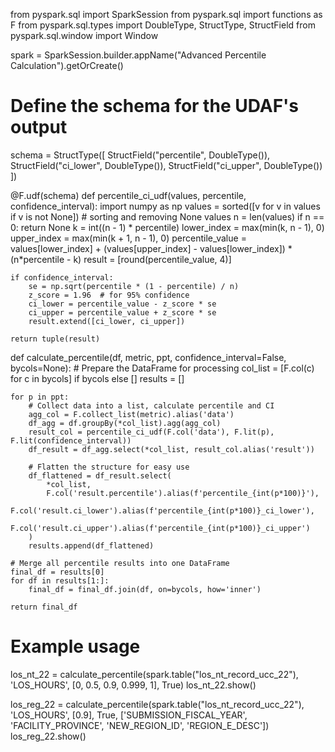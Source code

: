 from pyspark.sql import SparkSession
from pyspark.sql import functions as F
from pyspark.sql.types import DoubleType, StructType, StructField
from pyspark.sql.window import Window

spark = SparkSession.builder.appName("Advanced Percentile Calculation").getOrCreate()

# Define the schema for the UDAF's output
schema = StructType([
    StructField("percentile", DoubleType()),
    StructField("ci_lower", DoubleType()),
    StructField("ci_upper", DoubleType())
])

@F.udf(schema)
def percentile_ci_udf(values, percentile, confidence_interval):
    import numpy as np
    values = sorted([v for v in values if v is not None])  # sorting and removing None values
    n = len(values)
    if n == 0:
        return None
    k = int((n - 1) * percentile)
    lower_index = max(min(k, n - 1), 0)
    upper_index = max(min(k + 1, n - 1), 0)
    percentile_value = values[lower_index] + (values[upper_index] - values[lower_index]) * (n*percentile - k)
    result = [round(percentile_value, 4)]
    
    if confidence_interval:
        se = np.sqrt(percentile * (1 - percentile) / n)
        z_score = 1.96  # for 95% confidence
        ci_lower = percentile_value - z_score * se
        ci_upper = percentile_value + z_score * se
        result.extend([ci_lower, ci_upper])
    
    return tuple(result)

def calculate_percentile(df, metric, ppt, confidence_interval=False, bycols=None):
    # Prepare the DataFrame for processing
    col_list = [F.col(c) for c in bycols] if bycols else []
    results = []

    for p in ppt:
        # Collect data into a list, calculate percentile and CI
        agg_col = F.collect_list(metric).alias('data')
        df_agg = df.groupBy(*col_list).agg(agg_col)
        result_col = percentile_ci_udf(F.col('data'), F.lit(p), F.lit(confidence_interval))
        df_result = df_agg.select(*col_list, result_col.alias('result'))
        
        # Flatten the structure for easy use
        df_flattened = df_result.select(
            *col_list,
            F.col('result.percentile').alias(f'percentile_{int(p*100)}'),
            F.col('result.ci_lower').alias(f'percentile_{int(p*100)}_ci_lower'),
            F.col('result.ci_upper').alias(f'percentile_{int(p*100)}_ci_upper')
        )
        results.append(df_flattened)
    
    # Merge all percentile results into one DataFrame
    final_df = results[0]
    for df in results[1:]:
        final_df = final_df.join(df, on=bycols, how='inner')
    
    return final_df

# Example usage
los_nt_22 = calculate_percentile(spark.table("los_nt_record_ucc_22"), 'LOS_HOURS', [0, 0.5, 0.9, 0.999, 1], True)
los_nt_22.show()

los_reg_22 = calculate_percentile(spark.table("los_nt_record_ucc_22"), 'LOS_HOURS', [0.9], True, ['SUBMISSION_FISCAL_YEAR', 'FACILITY_PROVINCE', 'NEW_REGION_ID', 'REGION_E_DESC'])
los_reg_22.show()
